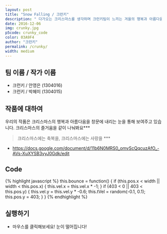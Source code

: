 ```yaml
---
layout: post
title: "Snow Falling / 크런키"
description: " 다가오는 크리스마스를 생각하며 크런키팀이 느끼는 겨울의 행복과 아름다움을 전해주고자 합니다 "
date: 2016-12-06
img: crunky.jpg
p5code: crunky_code
color: 03A9F4
author: "크런키"
permalink: /crunky/
width: medium
---
```

## 팀 이름 / 작가 이름
- 크런키 / 안영은 (1304016)
- 크런키 / 박혜미 (1304015)


## 작품에 대하여
우리의 작품은 크리스마스의 행복과 아름다움을 창문에 내리는 눈을 통해 보여주고 있습니다.
크리스마스의 즐거움을 같이 나눠봐요***

<blockquote>
크리스마스에는 축복을,
크리스마스에는 사랑을 ***

</blockquote>

- https://docs.google.com/document/d/11b6N0MRS0_omvScQqcuzAfO_-AVs-XuXYSB3vyJ0Gdk/edit

## Code
{% highlight javascript %}
  this.bounce = function() {
    if (this.pos.x < width || width < this.pos.x) {
      this.vel.x = this.vel.x * -1;
    }
    if (403 < 0 || 403 < this.pos.y) {
      this.vel.y = this.vel.y * -0.6;
      this.tVel = random(-0.1, 0.1);
      this.pos.y = 403;
    }
  }
{% endhighlight %}



## 실행하기
- 마우스를 클릭해보세요! 눈이 떨어집니다!
